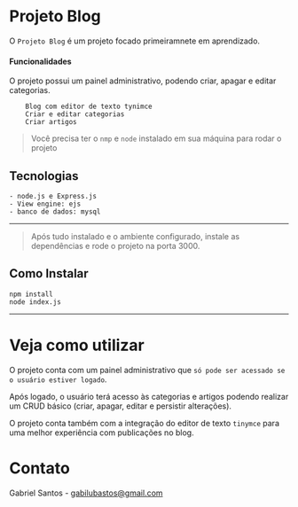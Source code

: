 # Projeto Blog

O `Projeto Blog` é um projeto focado primeiramnete em aprendizado.

#### Funcionalidades

O projeto possui um painel administrativo, podendo criar, apagar e editar categorias.

```
    Blog com editor de texto tynimce
    Criar e editar categorias
    Criar artigos
```
> Você precisa ter o ```nmp``` e ```node``` instalado em sua máquina para rodar o projeto

## Tecnologias
    - node.js e Express.js
    - View engine: ejs 
    - banco de dados: mysql
--------------------------------------------------------------
> Após tudo instalado e o ambiente configurado, instale as dependências e rode o projeto na porta 3000.
## Como Instalar

```
npm install
node index.js
```
---
# Veja como utilizar

O projeto conta com um painel administrativo que `só pode ser acessado se o usuário estiver logado`.

Após logado, o usuário terá acesso às categorias e artigos podendo realizar um CRUD básico (criar, apagar, editar e persistir alterações).

O projeto conta também com a integração do editor de texto `tinymce` para uma melhor experiência com publicações no blog. 

# Contato

Gabriel Santos - gabilubastos@gmail.com

